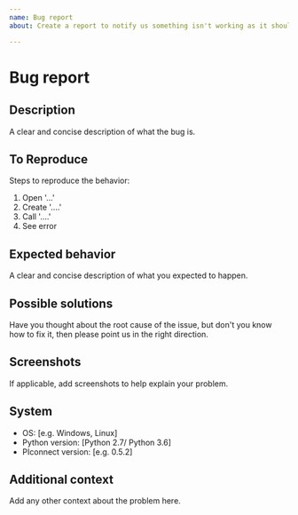 ```yaml
---
name: Bug report
about: Create a report to notify us something isn't working as it should

---
```


# Bug report

## Description

A clear and concise description of what the bug is.

## To Reproduce

Steps to reproduce the behavior:

1. Open '...'
2. Create '....'
3. Call '....'
4. See error

## Expected behavior

A clear and concise description of what you expected to happen.

## Possible solutions

Have you thought about the root cause of the issue, but don't you
know how to fix it, then please point us in the right direction.

## Screenshots

If applicable, add screenshots to help explain your problem.

## System

- OS: \[e.g. Windows, Linux]
- Python version: \[Python 2.7/ Python 3.6]
- PIconnect version: \[e.g. 0.5.2]

## Additional context

Add any other context about the problem here.
